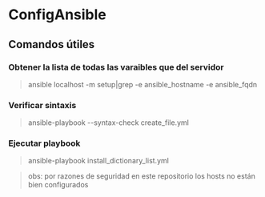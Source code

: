 # ConfigAnsible
## Comandos útiles

### Obtener la lista de todas las varaibles que del servidor 
> ansible localhost -m setup|grep -e ansible_hostname -e ansible_fqdn 
### Verificar sintaxis 
> ansible-playbook --syntax-check create_file.yml 
### Ejecutar playbook
> ansible-playbook install_dictionary_list.yml 

>obs: por razones de seguridad en este repositorio los hosts no están bien configurados